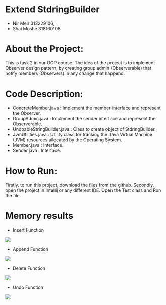
# Extend StdringBuilder 


- Nir Meir 313229106, 
- Shai Moshe 318160108

# About the Project:
This is task 2 in our OOP course.
The idea of the project is to implement Observer design pattern, by creating group admin (Observerable) that
notify members (Observers) in any change that happend.

# Code Description:

- ConcreteMember.java : Implement the member interface and represent the Observer.
- GroupAdmin.java : Implement the sender interface and represent the Observerable.
- UndoableStringBuilder.java : Class to create object of StdringBuilder.
- JvmUtilities.java : Utility class for tracking the Java Virtual Machine (JVM) resources allocated by the Operating System.
- Member.java : Interface.
- Sender.java : Interface.

# How to Run:
Firstly, to run this project, download the files from the github.
Secondly, open the project in Intellij or any different IDE.
Open the Test class and Run the file.


# Memory results

- Insert Function 

![](https://i.ibb.co/gry9bvz/Insert.jpg)

- Append Function

![](https://i.ibb.co/6gmHBs4/append.jpg)

- Delete Function 

![](https://i.ibb.co/FszxSD8/delete.jpg)

- Undo Function

![](https://i.ibb.co/dtNqPKg/undo.jpg)

